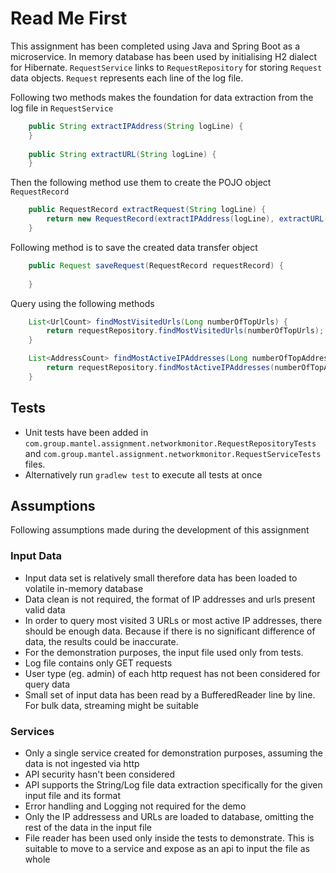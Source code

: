 # Read Me First
This assignment has been completed using Java and Spring Boot as a microservice. In memory database has been used by initialising 
H2 dialect for Hibernate. `RequestService` links to `RequestRepository` for storing `Request` data objects. `Request` represents
each line of the log file. 

Following two methods makes the foundation for data extraction from the log file in `RequestService`

```Java
    public String extractIPAddress(String logLine) {
    }
    
    public String extractURL(String logLine) {
    }
```
Then the following method use them to create the POJO object `RequestRecord`
```java
    public RequestRecord extractRequest(String logLine) {
        return new RequestRecord(extractIPAddress(logLine), extractURL(logLine));
    }
```

Following method is to save the created data transfer object
```java
    public Request saveRequest(RequestRecord requestRecord) {
    
    }
```
Query using the following methods
```java
    List<UrlCount> findMostVisitedUrls(Long numberOfTopUrls) {
        return requestRepository.findMostVisitedUrls(numberOfTopUrls);
    }

    List<AddressCount> findMostActiveIPAddresses(Long numberOfTopAddresses) {
        return requestRepository.findMostActiveIPAddresses(numberOfTopAddresses);
    }
```

## Tests
* Unit tests have been added in `com.group.mantel.assignment.networkmonitor.RequestRepositoryTests` and `com.group.mantel.assignment.networkmonitor.RequestServiceTests` files.
* Alternatively run `gradlew test` to execute all tests at once

## Assumptions
Following assumptions made during the development of this assignment
### Input Data 
* Input data set is relatively small therefore data has been loaded to volatile in-memory database
* Data clean is not required, the format of IP addresses and urls present valid data
* In order to query most visited 3 URLs or most active IP addresses, there should be enough data. Because if there is no significant difference of data, the results could be inaccurate.
* For the demonstration purposes, the input file used only from tests.
* Log file contains only GET requests
* User type (eg. admin) of each http request has not been considered for query data
* Small set of input data has been read by a BufferedReader line by line. For bulk data, streaming might be suitable

### Services
* Only a single service created for demonstration purposes, assuming the data is not ingested via http
* API security hasn't been considered
* API supports the String/Log file data extraction specifically for the given input file and its format
* Error handling and Logging not required for the demo
* Only the IP addressess and URLs are loaded to database, omitting the rest of the data in the input file
* File reader has been used only inside the tests to demonstrate. This is suitable to move to a service and expose as an api to input the file as whole



